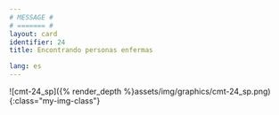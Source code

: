```yaml
---
# MESSAGE #
# ======= #
layout: card
identifier: 24
title: Encontrando personas enfermas

lang: es
---
```


![cmt-24_sp]({% render_depth %}assets/img/graphics/cmt-24_sp.png){:class="my-img-class"}
